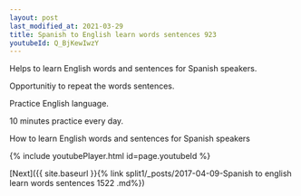 ```yaml
---
layout: post
last_modified_at: 2021-03-29
title: Spanish to English learn words sentences 923 
youtubeId: Q_BjKewIwzY
---
```

 
 
Helps to learn English words and sentences for Spanish speakers.

Opportunitiy to repeat the words sentences. 

Practice English language. 
 
10 minutes practice every day. 
 
How to learn English words and sentences for Spanish speakers 
 
{% include youtubePlayer.html id=page.youtubeId %}
 
 
[Next]({{ site.baseurl }}{% link  split1/_posts/2017-04-09-Spanish to english learn words sentences 1522 .md%})
 
